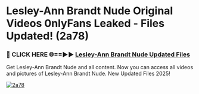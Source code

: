 # Lesley-Ann Brandt Nude Original Videos 0nlyFans Leaked - Files Updated! (2a78)

<h3>🔴 CLICK HERE 🌐==►► <a href="https://tinyurl.com/52m3yx9h" rel="nofollow">Lesley-Ann Brandt Nude Updated Files</a></h3>

Get Lesley-Ann Brandt Nude and all content. Now you can access all videos and pictures of Lesley-Ann Brandt Nude. New Updated Files 2025!

[![2a78](https://i.imgur.com/TnHtlc8.gif)](https://tinyurl.com/52m3yx9h)
